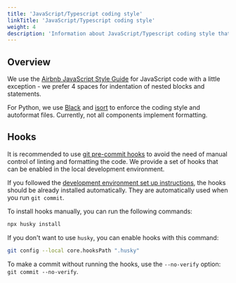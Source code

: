 ```yaml
---
title: 'JavaScript/Typescript coding style'
linkTitle: 'JavaScript/Typescript coding style'
weight: 4
description: 'Information about JavaScript/Typescript coding style that is used in CVAT development.'
---
```


## Overview

We use the [Airbnb JavaScript Style Guide](https://github.com/airbnb/javascript) for JavaScript code with a
little exception - we prefer 4 spaces for indentation of nested blocks and statements.

For Python, we use [Black](https://github.com/psf/black) and [isort](https://pycqa.github.io/isort/) to enforce the coding style and autoformat files.
Currently, not all components implement formatting.


## Hooks

It is recommended to use [git pre-commit hooks](https://git-scm.com/book/en/v2/Customizing-Git-Git-Hooks)
to avoid the need of manual control of linting and formatting the code. We provide a set of hooks
that can be enabled in the local development environment.

If you followed the [development environment set up instructions](../development-environment), the
hooks should be already installed automatically. They are automatically used when you run
`git commit`.

To install hooks manually, you can run the following commands:
```bash
npx husky install
```

If you don't want to use `husky`, you can enable hooks with this command:
```bash
git config --local core.hooksPath ".husky"
```

To make a commit without running the hooks, use the `--no-verify` option: `git commit --no-verify`.
